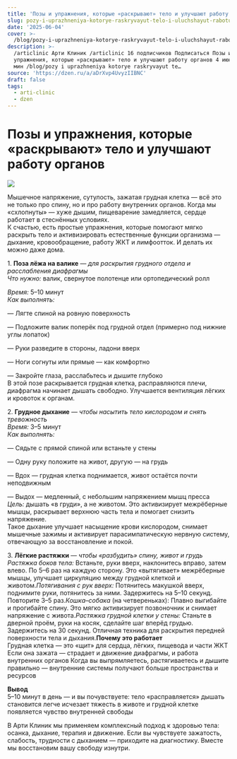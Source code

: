 ```yaml
---
title: 'Позы и упражнения, которые «раскрывают» тело и улучшают работу органов'
slug: pozy-i-uprazhneniya-kotorye-raskryvayut-telo-i-uluchshayut-rabotu-organov
date: '2025-06-04'
cover: >-
  /blog/pozy-i-uprazhneniya-kotorye-raskryvayut-telo-i-uluchshayut-rabotu-organov/cover.jpg
description: >-
  /articlinic Арти Клиник /articlinic 16 подписчиков Подписаться Позы и
  упражнения, которые «раскрывают» тело и улучшают работу органов 4 июня4 июн 2
  мин /blog/pozy i uprazhneniya kotorye raskryvayut te…
source: 'https://dzen.ru/a/aDrXvp4UvyzIIBNC'
draft: false
tags:
  - arti-clinic
  - dzen
---
```


# Позы и упражнения, которые «раскрывают» тело и улучшают работу органов

![](/blog/pozy-i-uprazhneniya-kotorye-raskryvayut-telo-i-uluchshayut-rabotu-organov/img-0.jpg)

Мышечное напряжение, сутулость, зажатая грудная клетка — всё это не только про спину, но и про работу внутренних органов. Когда мы «схлопнуты» — хуже дышим, пищеварение замедляется, сердце работает в стеснённых условиях.  
К счастью, есть простые упражнения, которые помогают мягко раскрыть тело и активизировать естественные функции организма — дыхание, кровообращение, работу ЖКТ и лимфоотток. И делать их можно даже дома.  
  
1\. **Поза лёжа на валике** — _для раскрытия грудного отдела и расслабления диафрагмы_  
_Что нужно:_ валик, свернутое полотенце или ортопедический ролл

_Время:_ 5–10 минут  
_Как выполнять:_

— Лягте спиной на ровную поверхность

— Подложите валик поперёк под грудной отдел (примерно под нижние углы лопаток)

— Руки разведите в стороны, ладони вверх

— Ноги согнуты или прямые — как комфортно

— Закройте глаза, расслабьтесь и дышите глубоко  
В этой позе раскрывается грудная клетка, расправляются плечи, диафрагма начинает дышать свободно. Улучшается вентиляция лёгких и кровоток к органам.  
  
2\. **Грудное дыхание** — _чтобы насытить тело кислородом и снять тревожность_  
_Время:_ 3–5 минут  
_Как выполнять:_

— Сядьте с прямой спиной или встаньте у стены

— Одну руку положите на живот, другую — на грудь

— Вдох — грудная клетка поднимается, живот остаётся почти неподвижным

— Выдох — медленный, с небольшим напряжением мышц пресса  
_Цель:_ дышать «в груди», а не животом. Это активизирует межрёберные мышцы, раскрывает верхнюю часть тела и помогает снизить напряжение.  
Такое дыхание улучшает насыщение крови кислородом, снимает мышечные зажимы и активирует парасимпатическую нервную систему, отвечающую за восстановление и покой.  
  
3\. **Лёгкие растяжки** — _чтобы «разбудить» спину, живот и грудь_  
_Растяжка боков тела:_ Встаньте, руки вверх, наклонитесь вправо, затем влево. По 5–6 раз на каждую сторону. Это «вытягивает» межрёберные мышцы, улучшает циркуляцию между грудной клеткой и животом._Потягивания с рук вверх:_ Потянитесь макушкой вверх, поднимите руки, потянитесь за ними. Задержитесь на 5–10 секунд. Повторите 3–5 раз._Кошка–собака_ (на четвереньках): Плавно выгибайте и прогибайте спину. Это мягко активизирует позвоночник и снимает напряжение с живота._Растяжка грудной клетки у стены:_ Станьте в дверной проём, руки на косяк, сделайте шаг вперёд грудью. Задержитесь на 30 секунд. Отличная техника для раскрытия передней поверхности тела и дыхания.**Почему это работает**  
Грудная клетка — это «щит» для сердца, лёгких, пищевода и части ЖКТ Если она зажата — страдает и движение диафрагмы, и работа внутренних органов Когда вы выпрямляетесь, растягиваетесь и дышите правильно — внутренние системы получают больше пространства и ресурсов  
  
**Вывод**  
5–10 минут в день — и вы почувствуете: тело «расправляется» дышать становится легче исчезает тяжесть в животе и грудной клетке появляется чувство внутренней свободы

  
В Арти Клиник мы применяем комплексный подход к здоровью тела: осанка, дыхание, терапия и движение. Если вы чувствуете зажатость, слабость, трудности с дыханием — приходите на диагностику. Вместе мы восстановим вашу свободу изнутри.